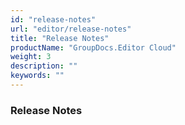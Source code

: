 ```yaml
---
id: "release-notes"
url: "editor/release-notes"
title: "Release Notes"
productName: "GroupDocs.Editor Cloud"
weight: 3
description: ""
keywords: ""
---
```


### Release Notes ###

